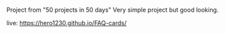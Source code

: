 Project from "50 projects in 50 days"
Very simple project but good looking.

live: https://hero1230.github.io/FAQ-cards/
